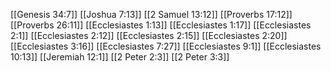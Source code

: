 [[Genesis 34:7]]
[[Joshua 7:13]]
[[2 Samuel 13:12]]
[[Proverbs 17:12]]
[[Proverbs 26:11]]
[[Ecclesiastes 1:13]]
[[Ecclesiastes 1:17]]
[[Ecclesiastes 2:1]]
[[Ecclesiastes 2:12]]
[[Ecclesiastes 2:15]]
[[Ecclesiastes 2:20]]
[[Ecclesiastes 3:16]]
[[Ecclesiastes 7:27]]
[[Ecclesiastes 9:1]]
[[Ecclesiastes 10:13]]
[[Jeremiah 12:1]]
[[2 Peter 2:3]]
[[2 Peter 3:3]]
